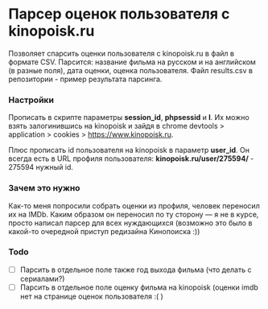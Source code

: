 # Парсер оценок пользователя с kinopoisk.ru

Позволяет спарсить оценки пользователя с kinopoisk.ru в файл в формате CSV. Парсится: название фильма на русском и на английском (в разные поля), дата оценки, оценка пользователя. Файл results.csv в репозитории - пример результата парсинга.

### Настройки
Прописать в скрипте параметры **session_id**, **phpsessid** и **l**. Их можно взять залогинившись на kinopoisk и зайдя в chrome devtools > application > cookies > https://www.kinopoisk.ru.

Плюс прописать id пользователя на kinopoisk в параметр **user_id**. Он всегда есть в URL профиля пользователя: __kinopoisk.ru/user/275594/__ - 275594 нужный id.

### Зачем это нужно
Как-то меня попросили собрать оценки из профиля, человек переносил их на IMDb. Каким образом он переносил по ту сторону — я не в курсе, просто написал парсер для всех нуждающихся (возможно это было в какой-то очередной приступ редизайна Кинопоиска :))

### Todo
- [ ] Парсить в отдельное поле также год выхода фильма (что делать с сериалами?)
- [ ] Парсить в отдельное поле оценку фильма на kinopoisk (оценки imdb нет на странице оценок пользователя :( )
